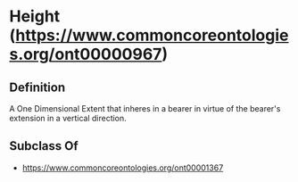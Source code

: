 # Height (https://www.commoncoreontologies.org/ont00000967)

## Definition
A One Dimensional Extent that inheres in a bearer in virtue of the bearer's extension in a vertical direction.

## Subclass Of
- https://www.commoncoreontologies.org/ont00001367


